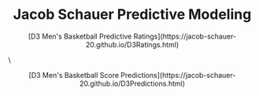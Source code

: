 <h1 style="text-align: center;">Jacob Schauer Predictive Modeling</h1>

<p style="text-align: center;">[D3 Men's Basketball Predictive Ratings](https://jacob-schauer-20.github.io/D3Ratings.html)</p>
\
<p style="text-align: center;">[D3 Men's Basketball Score Predictions](https://jacob-schauer-20.github.io/D3Predictions.html)</p>
